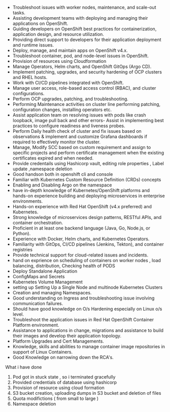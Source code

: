 - Troubleshoot issues with worker nodes, maintenance, and scale-out tasks.
- Assisting development teams with deploying and managing their applications on OpenShift.
- Guiding developers on OpenShift best practices for containerization, application design, and resource utilization.
- Providing direct support to developers for their application deployment and runtime issues.
- Deploy, manage, and maintain apps on OpenShift v4.x.
- Troubleshoot container, pod, and node-level issues in OpenShift.
- Provision of resources using Cloudformation
- Manage Operators, Helm charts, and OpenShift GitOps (Argo CD).
- Implement patching, upgrades, and security hardening of OCP clusters and RHEL hosts.
- Work with CI/CD pipelines integrated with OpenShift.
- Manage user access, role-based access control (RBAC), and cluster configurations.
- Perform OCP upgrades, patching, and troubleshooting.
- Performing Maintenance activities on cluster line performing patching, configuration changes, installing operators etc.
- Assist application team on resolving issues with pods like crash loopback, image pull back and other errors- Assist in implementing best practices to configure readiness and liveness probes.
- Perform Daily health check of cluster and fix issues based on observations & implement and customize Grafana dashboards if required to effectively monitor the cluster.
- Manage, Modify SCC based on custom requirement and assign to specific projects and perform certificate management when the existing certificates expired and when needed.
- Provide credentails using Hashicorp vault, editing role properties , Label update ,namespace deletion
- Good handson both in openshift cli and console
- Familiar with Kubernetes Custom Resource Definition (CRDs) concepts
- Enabling and Disabling Argo on the namespace
- have in-depth knowledge of Kubernetes/OpenShift platforms and hands-on experience building and deploying microservices in enterprise environments.
- Hands-on experience with Red Hat OpenShift (v4.x preferred) and Kubernetes.
- Strong knowledge of microservices design patterns, RESTful APIs, and container orchestration.
- Proficient in at least one backend language (Java, Go, Node.js, or Python).
- Experience with Docker, Helm charts, and Kubernetes Operators.
- Familiarity with GitOps, CI/CD pipelines (Jenkins, Tekton), and container registries
- Provide technical support for cloud-related issues and incidents.
- hand on exprience on scheduling of containers on worker nodes , load balancing, distribution, Checking health of PODS
- Deploy Standalone Application
- ConfigMaps and Secrets
- Kubernetes Volume Management
- setting up Setting Up a Single Node and multinode Kubernetes Clusters
- Creation and managing Namespaces.
- Good understanding on Ingress and troubleshooting issue involving communication failures.
- Should have good knowledge on O/s Hardening especially on Linux o/s level.
- Troubleshoot the application issues in Red Hat OpenShift Container Platform environment.
- Assistance to applications in change, migrations and assistance to build their images and develop their application topology.
- Platform Upgrades and Cert Managements.
- Knowledge, skills and abilities to manage container image repositories in support of Linux Containers.
- Good Knowledge on narrowing down the RCA's.

What i have done
1. Pod got in stuck state , so i terminated gracefully
2. Provided credentials of database using hashicorp
3. Provision of resource using cloud formation
4. S3 bucket creation, uploading dumps in S3 bucket and deletion of files
5. Quota modifictions ( from small to large )
6. Namespace deletion 

